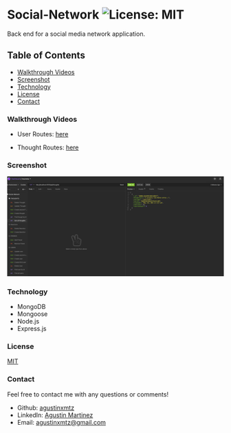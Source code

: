 # 

# Social-Network ![License: MIT](https://img.shields.io/badge/License-MIT-yellow.svg)

Back end for a social media network application. 


## **Table of Contents**
* [Walkthrough Videos](#walkthrough-videos)
* [Screenshot](#scrennshot)
* [Technology](#technology)
* [License](#license)
* [Contact](#contact)


### Walkthrough Videos

* User Routes: [here](https://drive.google.com/file/d/1tEBGdsm1pAXaU8pK2nCqU_BM9VIfJPMV/view)

* Thought Routes: [here](https://drive.google.com/file/d/16lIw1PJBqAX7OkuoWf839wrsoQe-3W-W/view)

### Screenshot

<img src = "./assets/img/Screen.png"/>

### Technology
* MongoDB
* Mongoose
* Node.js
* Express.js

### License
[MIT](https://opensource.org/licenses/MIT)



### **Contact**
Feel free to contact me with any questions or comments!
* Github: [agustinxmtz](https://github.com/agustinxmtz)
* LinkedIn: [Agustin Martinez](https://www.linkedin.com/in/agustin-martinez-6282aa1b3/)
* Email: agustinxmtz@gmail.com
